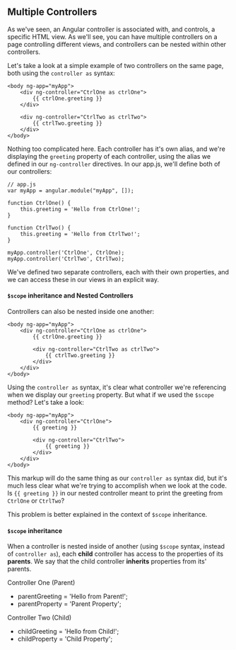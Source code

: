 <section class="module-section" name="Multiple Controllers">&nbsp;</section>

## Multiple Controllers

As we've seen, an Angular controller is associated with, and controls, a specific HTML view. As we'll see, you can have multiple controllers on a page controlling different views, and controllers can be nested within other controllers.

Let's take a look at a simple example of two controllers on the same page, both using the `controller as` syntax:

    <body ng-app="myApp">
        <div ng-controller="CtrlOne as ctrlOne">
            {{ ctrlOne.greeting }}
        </div>

        <div ng-controller="CtrlTwo as ctrlTwo">
            {{ ctrlTwo.greeting }}
        </div>
    </body>

Nothing too complicated here. Each controller has it's own alias, and we're displaying the `greeting` property of each controller, using the alias we defined in our `ng-controller` directives. In our app.js, we'll define both of our controllers:

    // app.js
    var myApp = angular.module("myApp", []);

    function CtrlOne() {
        this.greeting = 'Hello from CtrlOne!';
    }

    function CtrlTwo() {
        this.greeting = 'Hello from CtrlTwo!';
    }

    myApp.controller('CtrlOne', CtrlOne);
    myApp.controller('CtrlTwo', CtrlTwo);


We've defined two separate controllers, each with their own properties, and we can access these in our views in an explicit way.

#### `$scope` inheritance and Nested Controllers

Controllers can also be nested inside one another:

    <body ng-app="myApp">
        <div ng-controller="CtrlOne as ctrlOne">
            {{ ctrlOne.greeting }}

            <div ng-controller="CtrlTwo as ctrlTwo">
                {{ ctrlTwo.greeting }}
            </div>
        </div>  
    </body>


Using the `controller as` syntax, it's clear what controller we're referencing when we display our `greeting` property. But what if we used the `$scope` method? Let's take a look:

    <body ng-app="myApp">
        <div ng-controller="CtrlOne">
            {{ greeting }}

            <div ng-controller="CtrlTwo">
                {{ greeting }}
            </div>
        </div>  
    </body>

This markup will do the same thing as our `controller as` syntax did, but it's much less clear what we're trying to accomplish when we look at the code. Is `{{ greeting }}` in our nested controller meant to print the greeting from `CtrlOne` or `CtrlTwo`?

This problem is better explained in the context of `$scope` inheritance.

#### `$scope` inheritance

When a controller is nested inside of another (using `$scope` syntax, instead of `controller as`), each **child** controller has access to the properties of its **parents**. We say that the child controller **inherits** properties from its' parents.

<div class="alert alert-info">
    Controller One (Parent)
    <ul>
        <li>parentGreeting = 'Hello from Parent!';</li>
        <li>parentProperty = 'Parent Property';</li>
    </ul>
    <div class="alert alert-warning">
        Controller Two (Child)
        <!-- <div class="alert alert-success">
        Controller Three
        </div> -->
        <ul>
            <li>childGreeting = 'Hello from Child!';</li>
            <li>childProperty = 'Child Property';</li>
        </ul>
    </div>
</div>



